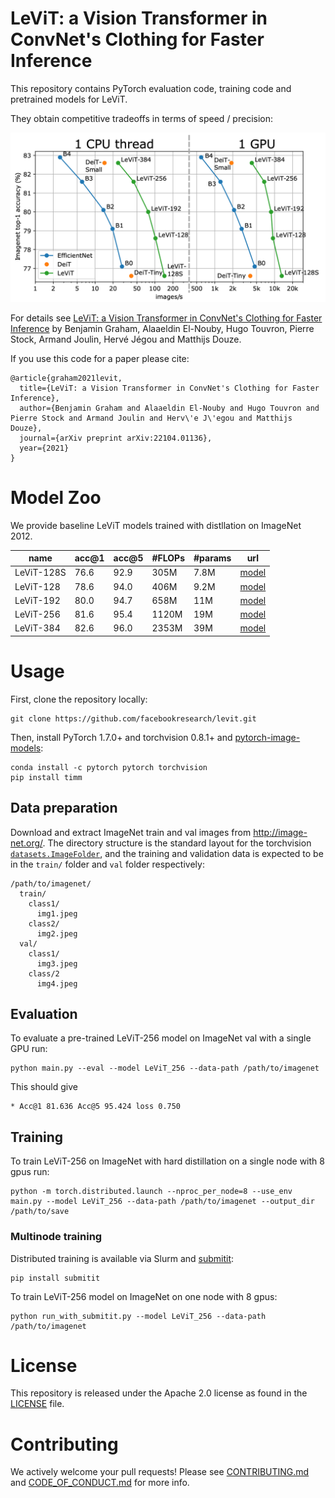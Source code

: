 # LeViT: a Vision Transformer in ConvNet's Clothing for Faster Inference

This repository contains PyTorch evaluation code, training code and pretrained models for LeViT.

They obtain competitive tradeoffs in terms of speed / precision: 

![LeViT](.github/levit.png)

For details see [LeViT: a Vision Transformer in ConvNet's Clothing for Faster Inference](https://arxiv.org/abs/2104.01136) by Benjamin Graham, Alaaeldin El-Nouby, Hugo Touvron, Pierre Stock, Armand Joulin, Hervé Jégou and Matthijs Douze.

If you use this code for a paper please cite:

```
@article{graham2021levit,
  title={LeViT: a Vision Transformer in ConvNet's Clothing for Faster Inference},
  author={Benjamin Graham and Alaaeldin El-Nouby and Hugo Touvron and Pierre Stock and Armand Joulin and Herv\'e J\'egou and Matthijs Douze},
  journal={arXiv preprint arXiv:22104.01136},
  year={2021}
}
```

# Model Zoo
  
We provide baseline LeViT  models trained with distllation on ImageNet 2012.
   

| name       | acc@1 | acc@5 | #FLOPs | #params | url                                                                   | 
| ---------- | ----- | ----- | ------ | ------- | --------------------------------------------------------------------- |
| LeViT-128S |  76.6 |  92.9 |   305M |    7.8M | [model](https://dl.fbaipublicfiles.com/LeViT/LeViT-128S-96703c44.pth) |
| LeViT-128  |  78.6 |  94.0 |   406M |    9.2M | [model](https://dl.fbaipublicfiles.com/LeViT/LeViT-128-b88c2750.pth)  |
| LeViT-192  |  80.0 |  94.7 |   658M |     11M | [model](https://dl.fbaipublicfiles.com/LeViT/LeViT-192-92712e41.pth)  |
| LeViT-256  |  81.6 |  95.4 |  1120M |     19M | [model](https://dl.fbaipublicfiles.com/LeViT/LeViT-256-13b5763e.pth)  |
| LeViT-384  |  82.6 |  96.0 |  2353M |     39M | [model](https://dl.fbaipublicfiles.com/LeViT/LeViT-384-9bdaf2e2.pth)  |


# Usage

First, clone the repository locally:
```
git clone https://github.com/facebookresearch/levit.git
```
Then, install PyTorch 1.7.0+ and torchvision 0.8.1+ and [pytorch-image-models](https://github.com/rwightman/pytorch-image-models):

```
conda install -c pytorch pytorch torchvision
pip install timm
```

## Data preparation

Download and extract ImageNet train and val images from http://image-net.org/.
The directory structure is the standard layout for the torchvision [`datasets.ImageFolder`](https://pytorch.org/docs/stable/torchvision/datasets.html#imagefolder), and the training and validation data is expected to be in the `train/` folder and `val` folder respectively:

```
/path/to/imagenet/
  train/
    class1/
      img1.jpeg
    class2/
      img2.jpeg
  val/
    class1/
      img3.jpeg
    class/2
      img4.jpeg
```

## Evaluation
To evaluate a pre-trained LeViT-256 model on ImageNet val with a single GPU run:
```
python main.py --eval --model LeViT_256 --data-path /path/to/imagenet
```
This should give
```
* Acc@1 81.636 Acc@5 95.424 loss 0.750
```


## Training
To train LeViT-256 on ImageNet with hard distillation on a single node with 8 gpus run:

```
python -m torch.distributed.launch --nproc_per_node=8 --use_env main.py --model LeViT_256 --data-path /path/to/imagenet --output_dir /path/to/save
```

### Multinode training

Distributed training is available via Slurm and [submitit](https://github.com/facebookincubator/submitit):

```
pip install submitit
```

To train LeViT-256 model on ImageNet on one node with 8 gpus:

```
python run_with_submitit.py --model LeViT_256 --data-path /path/to/imagenet
```

# License
This repository is released under the Apache 2.0 license as found in the [LICENSE](LICENSE) file.

# Contributing
We actively welcome your pull requests! Please see [CONTRIBUTING.md](.github/CONTRIBUTING.md) and [CODE_OF_CONDUCT.md](.github/CODE_OF_CONDUCT.md) for more info.
